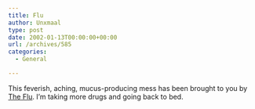 ```yaml
---
title: Flu
author: Unxmaal
type: post
date: 2002-01-13T00:00:00+00:00
url: /archives/585
categories:
  - General

---
```

This feverish, aching, mucus-producing mess has been brought to you by [The Flu][1]. I&#8217;m taking more drugs and going back to bed.

 [1]: http://www.cdc.gov/ncidod/diseases/flu/fluvirus.htm